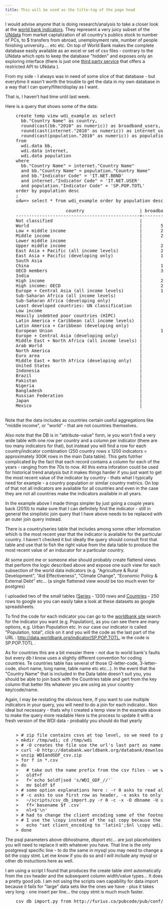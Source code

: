 ```yaml
---
title: This will be used as the title-tag of the page head
---
```


I would advise anyone that is doing research/analysis to take a closer look at the 
[world bank indicators](http://data.worldbank.org/indicator/all).
They represent a very juicy subset of the [UNdata](http://data.un.org) 
from market captalization of all country's publics stock to number of PCs, to $ transfers from abroad, unemployment rate, number of people finishing university…. etc etc.
On top of World Bank makes the complete database easily available as an excel or set of csv files - contrary to the UNdata which opts to keep the database "hidden" and exposes only an exploring interface (there is just one [third party service](http://www.undata-api.org) that offers a restricted API to UNdata ).

From my side - I always was in need of some slice of that database - but everytime it wasn't worth the trouble to get the data in my own database in a way that I can query/filter/display as I want.

That is, I haven't had time until last week.

Here is a query that shows some of the data:

<pre>
    create temp view wdi_example as select
      bb."Country Name" as country,
      round(cast(bb."2010" as numeric)) as broadband_users,
      round(cast(internet."2010" as numeric)) as internet_users,
      round(cast(population."2010" as numeric)) as population
    from
      wdi.data bb,
      wdi.data internet,
      wdi.data population
    where
      bb."Country Name" = internet."Country Name"
      and bb."Country Name" = population."Country Name"
      and bb."Indicator Code" = 'IT.NET.BBND'
      and internet."Indicator Code" = 'IT.NET.USER'
      and population."Indicator Code" = 'SP.POP.TOTL'
    order by population desc
    ;
    odw=> select * from wdi_example order by population desc;

                       country                     | broadband_users | internet_users | population 
    -----------------------------------------------+-----------------+----------------+------------
    Not classified                                 |                 |                |           
    World                                          |       529552633 |     2038625951 | 6894377794
    Low + middle income                            |       231326829 |     1211559964 | 5766461466
    Middle income                                  |       230963174 |     1171514374 | 4966657601
    Lower middle income                            |        26129949 |      334184408 | 2494159560
    Upper middle income                            |       204833225 |      837329966 | 2472498041
    East Asia + Pacific (all income levels)        |       205613769 |      749045994 | 2201613485
    East Asia + Pacific (developing only)          |       139030021 |      563285528 | 1961101773
    South Asia                                     |        11893861 |      132800217 | 1632939098
    China                                          |       126337000 |      460077957 | 1337825000
    OECD members                                   |       304879562 |      844430192 | 1237234841
    India                                          |        10990000 |       91846075 | 1224614327
    High income                                    |       298225804 |      827065987 | 1127916328
    High income: OECD                              |       284686258 |      772541200 | 1033945781
    Europe + Central Asia (all income levels)      |       167104549 |      512371917 |  891039428
    Sub-Saharan Africa (all income levels)         |         1477152 |       89458998 |  853931672
    Sub-Saharan Africa (developing only)           |         1475966 |       89416974 |  853231271
    Least developed countries: UN classification   |          699160 |       35242769 |  825210584
    Low income                                     |          363655 |       40045590 |  799803865
    Heavily indebted poor countries (HIPC)         |          679731 |       28981478 |  620267812
    Latin America + Caribbean (all income levels)  |        38534602 |      200827202 |  588757676
    Latin America + Caribbean (developing only)    |        37695393 |      198016893 |  582501932
    European Union                                 |       130004397 |      355546517 |  502302566
    Europe + Central Asia (developing only)        |        36772909 |      158676575 |  405670230
    Middle East + North Africa (all income levels) |         9026704 |       96625274 |  382556328
    Arab World                                     |         6716509 |       81902398 |  347672135
    North America                                  |        95901996 |      257496348 |  343540107
    Euro area                                      |        91720222 |      236149428 |  331943805
    Middle East + North Africa (developing only)   |         4458679 |       69363777 |  331017162
    United States                                  |        85723155 |      229684122 |  309349689
    Indonesia                                      |         1900300 |       23747223 |  239870937
    Brazil                                         |        13266310 |       79245740 |  194946470
    Pakistan                                       |          531787 |       29128970 |  173593383
    Nigeria                                        |           99108 |       45039711 |  158423182
    Bangladesh                                     |           60000 |        5501609 |  148692131
    Russian Federation                             |        15700000 |       61472011 |  141920000
    Japan                                          |        34044729 |       98951089 |  127450459
    Mexico                                         |        11325022 |       35217856 |  113423047

</pre>

Note that the data includes as countries certain useful aggregations like "middle income", or "world" - that are not countries themselves.

Also note that the DB is in "attribute-value" form, ie you won't find a very wide table with one row per country and a column per indicator  (there are too many indicators for that), but instead you will find a row for each country/indicator combination (250 country rows x 1200 indicators = approximately 300K rows in the main Data table). 
This gets futrher complicated by the fact that each record contains a column for each of the years - ranging from the 70s to now. All this extra inforation could be used for historical trend analysis but it makes things harder if you just want to get the most recent value of the indicator by country - thats what I typically need for example - a country population or similar country metrics.
On top of that not all indicators are available for all countries and even in the case they are not all countries make the indicators available in all years.

In the example above I made things simpler by just going a couple years back (2010) to make sure that I can definitely find the indicator - still in general the simplistic join query that I have above needs to be replaced with an outer join query instead.

There is a country/series table that includes among some other information which is the most recent year that the indicator is available for the particular country. I haven't checked it but ideally the query should consult first that table and use that to fish the right value from the data table to produce the most recent value of an inducator for a particular country.

At some point me or someone else should probably create flattend views that perform the logic described above and expose one such view for each subsection of the world data indicators (e.g. "Agriculture & Rural Development", "Aid Effectiveness", "Climate Change", "Economic Policy & External Debt" etc...  (a single flattened view would be too much even for postgres)

I uploaded two of the small tables ([Series](https://docs.google.com/spreadsheet/ccc?key=0AuEZc8NNSRlzdE5ZcTlkYnNyWUdmRXc4T214czlrZWc) - 1200 rows and [Countries](https://docs.google.com/spreadsheet/ccc?key=0AuEZc8NNSRlzdExya1Z4RzhiTVlPVU52R3dRWkJyNmc) - 250 rows to google so you can easily take a look at these datasets as google spreadsheets.

To find the code for each indicator you can go to the [worldbank site](http://data.worldbank.org/indicator/all) search for the indicator you want (e.g. Population), as you can see there are many options, e.g. Urban Population etc. In our case our indicator is called "Population, total", click on it and you will the code as the last part of the URL : http://data.worldbank.org/indicator/SP.POP.TOTL, ie the code is SP.POP.TOTL  . 

As for countries this are a bit messier there - not due to world bank's faults but every db I know uses a slightly different convention for coding countries. Te countries table has several of those (2-letter-code, 3-letter-code, short name, long name, table name etc etc...). In the event that the "Country Name" that is included in the Data table doesn't suit you, you should be able to join back with the Countries table and gert from the key column that better fits whatever you are using as your country key/code/name.


Again, I may be restating the obvious here, If you want to use multiple indicators in your query, you will need to do a join for each indicator..  Non ideal but necessary - thats why I created a temp view in the example above to make the query more readable
Here is the process to update it with a fresh version of the WDI data - probably you should do that yearly

<pre>

    > # zip file contains csvs at top level, so we need to put things ourselves in a directory
    > mkdir /tmp/wdi; cd /tmp/wdi
    > # -O creates the file use the url's last part as name
    > curl -O http://databank.worldbank.org/databank/download/WDIandGDF_csv.zip
    > unzip WDIandGDF_csv.zip
    > for f in *.csv
    > do 
    >   # take out the name prefix from the csv files - we will rely on the file names for table names
    >   oldf=f
    >   f=`echo $oldf|sed 's/WDI_GDF_//'`
    >   mv $oldf $f
    > # some option explanations here : -r 0 asks to read all rows to determine type, 
    > # -c asks to use first row as header, -x asks to only create the tables and not import the data
    >   ~/scripts/csv_db_import.py -r 0 -c -x -D dbname -U username -p password -s wdi -V dbport -H dbhostname $f
    >   ff=`basename $f .csv`
    >   nl=$'\n'
    > # had to change the client encoding some of the footnotes use accented chars and cause postgres errors otherwise
    > # I use the \copy instead of the sql copy because the later has user restrictions 
    >   echo "set client_encoding to 'latin1';$nl \copy wdi.$ff from '$f' CSV HEADER;" |psql -h dbhostname -p dbport  -U username -d dbname -f - 
    > done
</pre>

The psql parameters above dbhostname, dbport etc... are just placeholders you will need to replace it with whatever you have. That line is the only postgresql specific line - to do the same in mysql you may need to change a bit the copy stmt. Let me know if you do so and I will include any mysql or other db instuctions here as well.

I am using a script I found that produces the create table stmt automatically from the csv header and the subsequent column width/value types... It does a pretty good job. I am not using the scripts own capability for data import because it fails for "large" data sets like the ones we have - plus it takes very long - one insert per line... the copy stmt is much much faster.

<pre>
    csv_db_import.py from http://furius.ca/pubcode/pub/conf/bin/csv-db-import.html   #slightly modified to allow for schema setting/create table stmt only
</pre>

